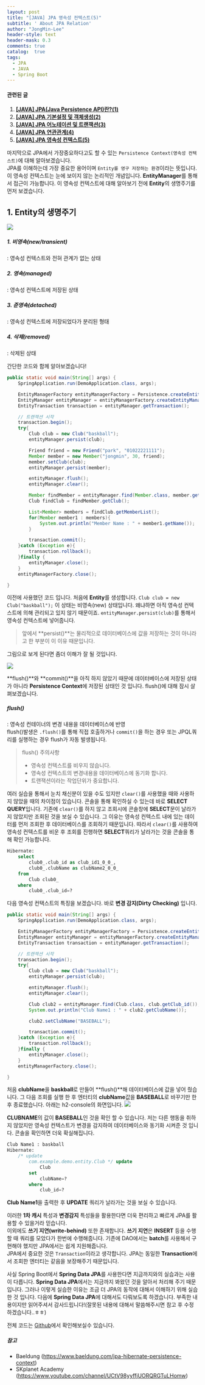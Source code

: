 ```yaml
---
layout: post
title: "[JAVA] JPA 영속성 컨텍스트(5)"
subtitle: ' About JPA Relation'
author: "JongMin-Lee"
header-style: text
header-mask: 0.3
comments: true
catalog:  true
tags:
  - JPA
  - JAVA
  - Spring Boot
---
```

#### 관련된 글
1. **[[JAVA] JPA(Java Persistence API)란?(1)](/2020/02/09/jpa1)**
2. **[[JAVA] JPA 기본설정 및 객체생성(2)](/2020/02/09/jpa2)**
3. **[[JAVA] JPA 어노테이션 및 트랜잭션(3)](/2020/02/10/jpa3)**
4. **[[JAVA] JPA 연관관계(4)](/2020/02/10/jpa4)**
5. **[[JAVA] JPA 영속성 컨텍스트(5)](/2020/02/11/jpa5)**

마지막으로 JPA에서 가장중요하다고도 할 수 있는 `Persistence Context(영속성 컨텍스트)`에 대해 알아보겠습니다.  
JPA를 이해하는데 가장 중요한 용어이며 `Entity를 영구 저장하는 환경`이라는 뜻입니다. 이 영속성 컨텍스트는 눈에 보이지 않는 논리적인 개념입니다. **EntityManager**를 통해서 접근이 가능합니다. 이 영속성 컨텍스트에 대해 알아보기 전에 **Entity**의 생명주기를 먼저 보겠습니다.

## 1. Entity의 생명주기
<img src="/img/in-post/jpa_orm/entity_rifecycle.png" >

##### 1. 비영속(new/transient)
: 영속성 컨텍스트와 전혀 관계가 없는 상태
##### 2. 영속(managed)
: 영속성 컨텍스트에 저장된 상태
##### 3. 준영속(detached)
: 영속성 컨텍스트에 저장되었다가 분리된 형태
##### 4. 삭제(removed)
: 삭제된 상태

간단한 코드와 함께 알아보겠습니다!
```java
public static void main(String[] args) {
    SpringApplication.run(DemoApplication.class, args);

    EntityManagerFactory entityManagerFactory = Persistence.createEntityManagerFactory("jongmin");
    EntityManager entityManager = entityManagerFactory.createEntityManager();
    EntityTransaction transaction = entityManager.getTransaction();

    // 트랜잭션 시작
    transaction.begin();
    try{
        Club club = new Club("baskball");
        entityManager.persist(club);

        Friend friend = new Friend("park", "01022221111");
        Member member = new Member("jongmin", 30, friend);
        member.setClub(club);
        entityManager.persist(member);

        entityManager.flush();
        entityManager.clear();

        Member findMember = entityManager.find(Member.class, member.getMember_id());
        Club findClub = findMember.getClub();

        List<Member> members = findClub.getMemberList();
        for(Member member1 : members){
            System.out.println("Member Name : " + member1.getName());
        }

        transaction.commit();
    }catch (Exception e){
        transaction.rollback();
    }finally {
        entityManager.close();
    }
    entityManagerFactory.close();

}
```
이전에 사용했던 코드 입니다. 처음에 **Entity**를 생성합니다. `Club club = new Club("baskball");` 이 상태는 비영속(new) 상태입니다. 왜냐하면 아직 영속성 컨텍스트에 의해 관리되고 있지 않기 때문이죠. `entityManager.persist(club)`를 통해서 영속성 컨텍스트에 넣어줍니다.  
> 앞에서 **persist()**는 물리적으로 데이터베이스에 값을 저장하는 것이 아니라고 한 부분이 이 이유 때문입니다.  

그림으로 보게 된다면 좀더 이해가 잘 될 것입니다.

<img src="/img/in-post/jpa_orm/db.png">

**flush()**와 **commit()**을 아직 하지 않았기 때문에 데이터베이스에 저장된 상태가 아니라 **Persistence Context**에 저장된 상태인 것 입니다. flush()에 대해 잠시 살펴보겠습니다.  
##### flush()
: 영속성 컨테이너의 변경 내용을 데이터베이스에 반영  
flush()발생은 `.flush()`를 통해 직접 호출하거나 `commit()`을 하는 경우 또는 JPQL쿼리를 실행하는 경우 flush가 자동 발생됩니다.
> flush() 주의사항  
> - 영속성 컨텍스트를 비우지 않습니다.  
> - 영속성 컨텍스트의 변경내용을 데이터베이스에 동기화 합니다.  
> - 트랜잭션이라는 작업단위가 중요합니다.  

여러 실습을 통해서 눈치 채신분이 있을 수도 있지만 `clear()`를 사용했을 때와 사용하지 않았을 때의 차이점이 있습니다. 콘솔을 통해 확인하실 수 있는데 바로 **SELECT QUERY**입니다. 기존에 `clear()`를 하지 않고 조회시에 콘솔창에 **SELECT**문이 날라가지 않았지만 조회된 것을 보실 수 있습니다. 그 이유는 영속성 컨텍스트 내에 있는 데이터를 먼저 조회한 후 데이터베이스를 조회하기 때문입니다. 따라서 `clear()`를 사용하여 영속성 컨텍스트를 비운 후 조회를 진행하면 **SELECT**쿼리가 날라가는 것을 콘솔을 통해 확인 가능합니다.
```SQL
Hibernate: 
    select
        club0_.club_id as club_id1_0_0_,
        club0_.clubName as clubName2_0_0_ 
    from
        Club club0_ 
    where
        club0_.club_id=?
```
다음 영속성 컨택스트의 특징을 보겠습니다. 바로 **변경 감지(Dirty Checking)** 입니다.
```java
public static void main(String[] args) {
    SpringApplication.run(DemoApplication.class, args);

    EntityManagerFactory entityManagerFactory = Persistence.createEntityManagerFactory("jongmin");
    EntityManager entityManager = entityManagerFactory.createEntityManager();
    EntityTransaction transaction = entityManager.getTransaction();

    // 트랜잭션 시작
    transaction.begin();
    try{
        Club club = new Club("baskball");
        entityManager.persist(club);

        entityManager.flush();
        entityManager.clear();

        Club club2 = entityManager.find(Club.class, club.getClub_id());
        System.out.println("Club Name1 : " + club2.getClubName());

        club2.setClubName("BASEBALL");

        transaction.commit();
    }catch (Exception e){
        transaction.rollback();
    }finally {
        entityManager.close();
    }
    entityManagerFactory.close();

}
```
처음 **clubName**을 **baskball**로 만들어 **flush()**해 데이터베이스에 값을 넣어 줬습니다. 그 다음 조회를 실행 한 후 엔터티의 **clubName**값을 **BASEBALL**로 바꾸기만 한 후 종료했습니다. 아래는 h2-console의 화면입니다.
<img src="/img/in-post/jpa_orm/h2.png">

**CLUBNAME**의 값이 **BASEBALL**인 것을 확인 할 수 있습니다. 저는 다른 행동을 취하지 않았지만 영속성 컨텍스트가 변경을 감지하여 데이터베이스와 동기화 시켜준 것 입니다. 콘솔을 확인하면 더욱 확실해집니다.
```SQL
Club Name1 : baskball
Hibernate: 
    /* update
        com.example.demo.entity.Club */ update
            Club 
        set
            clubName=? 
        where
            club_id=?
```
**Club Name1**을 출력한 후 **UPDATE** 쿼리가 날라가는 것을 보실 수 있습니다.

이러한 **1차 캐시** 특성과 **변경감지** 특성들을 활용한다면 더욱 편리하고 빠르게 JPA를 활용할 수 있을거라 믿습니다.  
이외에도 **쓰기 지연(write-behind)** 또한 존재합니다. **쓰기 지연**은 **INSERT** 등을 수행할 때 쿼리를 모았다가 한번에 수행해줍니다. 기존에 DAO에서는 **batch**를 사용해서 구현해야 했지만 JPA에서는 쉽게 지원해줍니다.  
JPA에서 중요한 것은 `Transaction`이라고 생각합니다. JPA는 동일한 **Transaction**에서 조회한 엔터티는 같음을 보장해주기 때문입니다. 

사실 Spring Boot에서 **Spring Data JPA**를 사용한다면 지금까지와의 실습과는 사용이 다릅니다. **Spring Data JPA**에서는 지금까지 봐왔던 것을 알아서 처리해 주기 때문입니다. 그러나 이렇게 실습한 이유는 조금 더 JPA의 동작에 대해서 이해하기 위해 실습한 것 입니다. 다음에 **Spring Data JPA**에 대해서도 다뤄보도록 하겠습니다. 부족한 내용이지만 읽어주셔서 감사드립니다!(잘못된 내용에 대해서 말씀해주시면 참고 후 수정하겠습니다..ㅎㅎ)

전체 코드는 [Github](https://github.com/JongMinLee0/java-persistence-api)에서 확인해보실수 있습니다.

##### 참고
- Baeldung (https://www.baeldung.com/jpa-hibernate-persistence-context)
- SKplanet Academy (https://www.youtube.com/channel/UCtV98yyffjUORQRGTuLHomw)